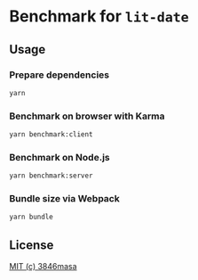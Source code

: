 # Benchmark for `lit-date`

## Usage

### Prepare dependencies

```bash
yarn
```

### Benchmark on browser with Karma

```bash
yarn benchmark:client
```

### Benchmark on Node.js

```bash
yarn benchmark:server
```

### Bundle size via Webpack

```bash
yarn bundle
```

## License

[MIT (c) 3846masa](../LICENSE)
